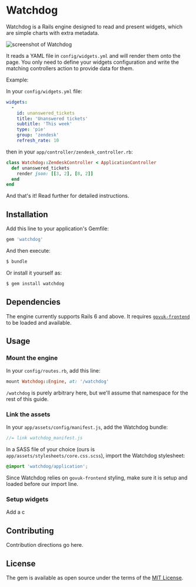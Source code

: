 # Watchdog
Watchdog is a Rails engine designed to read and present widgets, which
are simple charts with extra metadata.

![screenshot of Watchdog](https://github.com/freesteph/watchdog/raw/master/app/assets/images/screenshot.png)

It reads a YAML file in `config/widgets.yml` and will render them onto
the page. You only need to define your widgets configuration and write
the matching controllers action to provide data for them.


Example:

In your `config/widgets.yml` file:

```yaml
widgets:
  -
    id: unanswered_tickets
    title: 'Unanswered tickets'
    subtitle: 'This week'
    type: 'pie'
    group: 'zendesk'
    refresh_rate: 10
```

then in your `app/controller/zendesk_controller.rb`:

```ruby
class Watchdog::ZendeskController < ApplicationController
  def unanswered_tickets
    render json: [[3, 2], [8, 2]]
  end
end
```

And that's it! Read further for detailed instructions.


## Installation
Add this line to your application's Gemfile:

```ruby
gem 'watchdog'
```

And then execute:
```bash
$ bundle
```

Or install it yourself as:
```bash
$ gem install watchdog
```

## Dependencies

The engine currently supports Rails 6 and above. It requires
[`govuk-frontend`](https://github.com/alphagov/govuk-frontend/blob/master/docs/installation/installing-with-npm.md) to be loaded and available.

## Usage

### Mount the engine

In your `config/routes.rb`, add this line:

```ruby
mount Watchdog::Engine, at: '/watchdog'
```

`/watchdog` is purely arbitrary here, but we'll assume that namespace
for the rest of this guide.

### Link the assets

In your `app/assets/config/manifest.js`, add the Watchdog bundle:

```js
//= link watchdog_manifest.js
```

In a SASS file of your choice (ours is
`app/assets/stylesheets/core.css.scss`), import the Watchdog
stylesheet:

```css
@import 'watchdog/application';
```

Since Watchdog relies on `govuk-frontend` styling, make sure it is
setup and loaded before our import line.

### Setup widgets

Add a c

## Contributing
Contribution directions go here.

## License
The gem is available as open source under the terms of the [MIT License](https://opensource.org/licenses/MIT).
